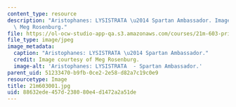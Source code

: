```yaml
---
content_type: resource
description: "Aristophanes: LYSISTRATA \u2014 Spartan Ambassador. Image courtesy of\
  \ Meg Rosenburg."
file: https://ol-ocw-studio-app-qa.s3.amazonaws.com/courses/21m-603-principles-of-design-fall-2005/88632ede457d238080e4d1472a2a51de_21m603001.jpg
file_type: image/jpeg
image_metadata:
  caption: "Aristophanes: LYSISTRATA \u2014 Spartan Ambassador."
  credit: Image courtesy of Meg Rosenburg.
  image-alt: 'Aristophanes: LYSISTRATA  - Spartan Ambassador.'
parent_uid: 51233470-b9fb-0ce2-2e58-d82a7c19c0e9
resourcetype: Image
title: 21m603001.jpg
uid: 88632ede-457d-2380-80e4-d1472a2a51de
---
```

